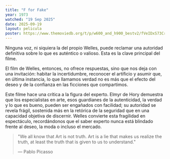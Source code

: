 ```yaml
---
title: "F for Fake"
year: 1973
watched: "19 Sep 2025"
date: 2025-09-19
layout: pelicula
poster: https://www.themoviedb.org/t/p/w600_and_h900_bestv2/fVeIDxS73CrosoeVOaefQuCUGZg.jpg
---
```


Ninguna voz, ni siquiera la del propio Welles, puede reclamar una autoridad definitiva sobre lo que es auténtico o valioso. Esta es la clave principal del filme.


El film de Welles, entonces, no ofrece respuestas, sino que nos deja con una invitación: habitar la incertidumbre, reconocer el artificio y asumir que, en última instancia, lo que llamamos verdad no es más que el efecto del deseo y de la confianza en las ficciones que compartimos.

Este filme hace una crítica a la figura del experto. Elmyr de Hory demuestra que los especialistas en arte, esos guardianes de la autenticidad, la verdad y lo que es bueno, pueden ser engañados con facilidad; su autoridad se revela frágil, sostenida más en la retórica de la seguridad que en una capacidad objetiva de discernir. Welles convierte esta fragilidad en espectáculo, recordándonos que el saber experto nunca está blindado frente al deseo, la moda o incluso el mercado.

> "We all know that Art is not truth. Art is a lie that makes us realize the truth, at least the truth that is given to us to understand."
>
> — Pablo Picasso

